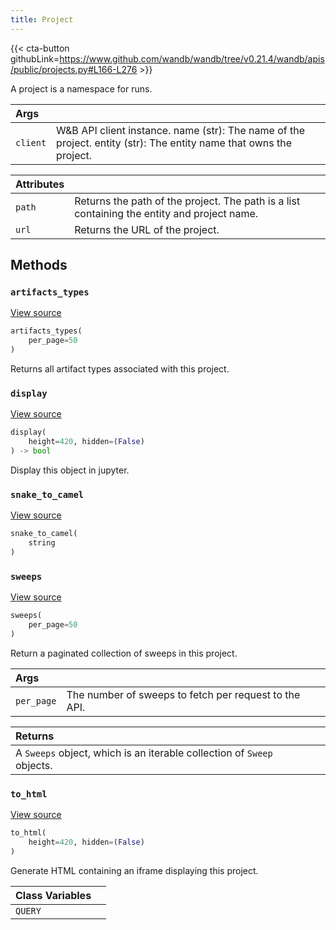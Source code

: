 ```yaml
---
title: Project
---
```


{{< cta-button githubLink=https://www.github.com/wandb/wandb/tree/v0.21.4/wandb/apis/public/projects.py#L166-L276 >}}

A project is a namespace for runs.

| Args |  |
| :--- | :--- |
|  `client` |  W&B API client instance. name (str): The name of the project. entity (str): The entity name that owns the project. |

| Attributes |  |
| :--- | :--- |
|  `path` |  Returns the path of the project. The path is a list containing the entity and project name. |
|  `url` |  Returns the URL of the project. |

## Methods

### `artifacts_types`

[View source](https://www.github.com/wandb/wandb/tree/v0.21.4/wandb/apis/public/projects.py#L245-L248)

```python
artifacts_types(
    per_page=50
)
```

Returns all artifact types associated with this project.

### `display`

[View source](https://www.github.com/wandb/wandb/tree/v0.21.4/wandb/apis/attrs.py#L16-L36)

```python
display(
    height=420, hidden=(False)
) -> bool
```

Display this object in jupyter.

### `snake_to_camel`

[View source](https://www.github.com/wandb/wandb/tree/v0.21.4/wandb/apis/attrs.py#L12-L14)

```python
snake_to_camel(
    string
)
```

### `sweeps`

[View source](https://www.github.com/wandb/wandb/tree/v0.21.4/wandb/apis/public/projects.py#L250-L260)

```python
sweeps(
    per_page=50
)
```

Return a paginated collection of sweeps in this project.

| Args |  |
| :--- | :--- |
|  `per_page` |  The number of sweeps to fetch per request to the API. |

| Returns |  |
| :--- | :--- |
|  A `Sweeps` object, which is an iterable collection of `Sweep` objects. |

### `to_html`

[View source](https://www.github.com/wandb/wandb/tree/v0.21.4/wandb/apis/public/projects.py#L226-L237)

```python
to_html(
    height=420, hidden=(False)
)
```

Generate HTML containing an iframe displaying this project.

<!-- lazydoc-ignore: internal -->


| Class Variables |  |
| :--- | :--- |
|  `QUERY`<a id="QUERY"></a> |   |
